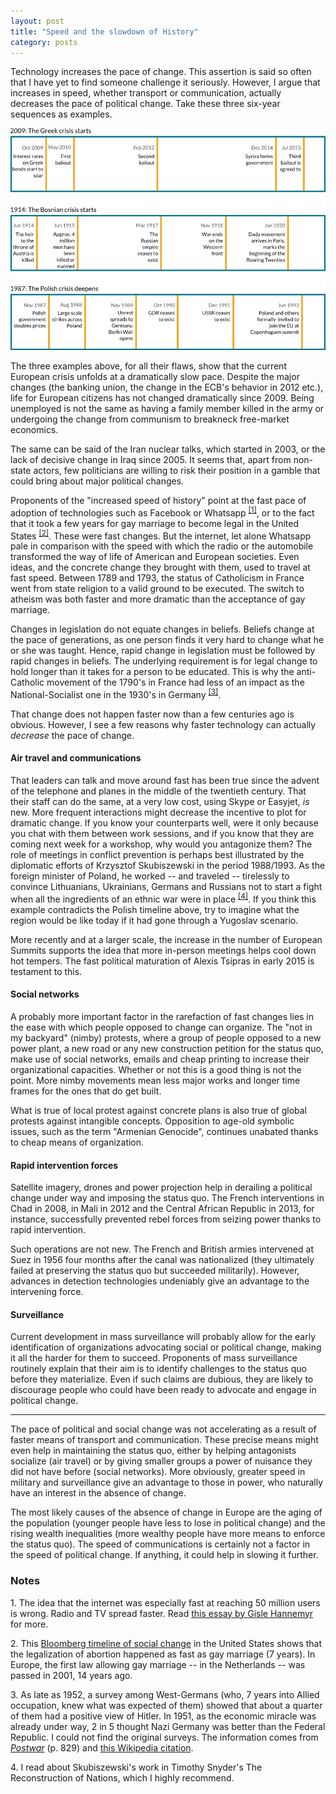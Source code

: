```yaml
---
layout: post
title: "Speed and the slowdown of History"
category: posts
---
```


Technology increases the pace of change. This assertion is said so often that I have yet to find someone challenge it seriously. However, I argue that increases in speed, whether transport or communication, actually decreases the pace of political change. Take these three six-year sequences as examples.

![Three examples of faster change](/images/slow-history.png)

The three examples above, for all their flaws, show that the current European crisis unfolds at a dramatically slow pace. Despite the major changes (the banking union, the change in the ECB's behavior in 2012 etc.), life for European citizens has not changed dramatically since 2009. Being unemployed is not the same as having a family member killed in the army or undergoing the change from communism to breakneck free-market economics.

The same can be said of the Iran nuclear talks, which started in 2003, or the lack of decisive change in Iraq since 2005. It seems that, apart from non-state actors, few politicians are willing to risk their position in a gamble that could bring about major political changes. 

Proponents of the "increased speed of history" point at the fast pace of adoption of technologies such as Facebook or Whatsapp <sup><a href="#note_penetration">[1]</a></sup>, or to the fact that it took a few years for gay marriage to become legal in the United States <sup><a href="#note_marriage">[2]</a></sup>. These were fast changes. But the internet, let alone Whatsapp pale in comparison with the speed with which the radio or the automobile transformed the way of life of American and European societies. Even ideas, and the concrete change they brought with them, used to travel at fast speed. Between 1789 and 1793, the status of Catholicism in France went from state religion to a valid ground to be executed. The switch to atheism was both faster and more dramatic than the acceptance of gay marriage.

Changes in legislation do not equate changes in beliefs. Beliefs change at the pace of generations, as one person finds it very hard to change what he or she was taught. Hence, rapid change in legislation must be followed by rapid changes in beliefs. The underlying requirement is for legal change to hold longer than it takes for a person to be educated. This is why the anti-Catholic movement of the 1790's in France had less of an impact as the National-Socialist one in the 1930's in Germany <sup><a href="#note_hitler">[3]</a></sup>.

That change does not happen faster now than a few centuries ago is obvious. However, I see a few reasons why faster technology can actually _decrease_ the pace of change.

#### Air travel and communications

That leaders can talk and move around fast has been true since the advent of the telephone and planes in the middle of the twentieth century. That their staff can do the same, at a very low cost, using Skype or Easyjet, _is_ new. More frequent interactions might decrease the incentive to plot for dramatic change. If you know your counterparts well, were it only because you chat with them between work sessions, and if you know that they are coming next week for a workshop, why would you antagonize them? The role of meetings in conflict prevention is perhaps best illustrated by the diplomatic efforts of Krzysztof Skubiszewski in the period 1988/1993. As the foreign minister of Poland, he worked -- and traveled -- tirelessly to convince Lithuanians, Ukrainians, Germans and Russians not to start a fight when all the ingredients of an ethnic war were in place <sup><a href="#note_skubi">[4]</a></sup>. If you think this example contradicts the Polish timeline above, try to imagine what the region would be like today if it had gone through a Yugoslav scenario.

More recently and at a larger scale, the increase in the number of European Summits supports the idea that more in-person meetings helps cool down hot tempers. The fast political maturation of Alexis Tsipras in early 2015 is testament to this.

#### Social networks 

A probably more important factor in the rarefaction of fast changes lies in the ease with which people opposed to change can organize. The "not in my backyard" (nimby) protests, where a group of people opposed to a new power plant, a new road or any new construction petition for the status quo, make use of social networks, emails and cheap printing to increase their organizational capacities. Whether or not this is a good thing is not the point. More nimby movements mean less major works and longer time frames for the ones that do get built.

What is true of local protest against concrete plans is also true of global protests against intangible concepts. Opposition to age-old symbolic issues, such as the term "Armenian Genocide", continues unabated thanks to cheap means of organization.

#### Rapid intervention forces

Satellite imagery, drones and power projection help in derailing a political change under way and imposing the status quo. The French interventions in Chad in 2008, in Mali in 2012 and the Central African Republic in 2013, for instance, successfully prevented rebel forces from seizing power thanks to rapid intervention.

Such operations are not new. The French and British armies intervened at Suez in 1956 four months after the canal was nationalized (they ultimately failed at preserving the status quo but succeeded militarily). However, advances in detection technologies undeniably give an advantage to the intervening force.

#### Surveillance

Current development in mass surveillance will probably allow for the early identification of organizations advocating social or political change, making it all the harder for them to succeed. Proponents of mass surveillance routinely explain that their aim is to identify challenges to the status quo before they materialize. Even if such claims are dubious, they are likely to discourage people who could have been ready to advocate and engage in political change. 

***

The pace of political and social change was not accelerating as a result of faster means of transport and communication. These precise means might even help in maintaining the status quo, either by helping antagonists socialize (air travel) or by giving smaller groups a power of nuisance they did not have before (social networks). More obviously, greater speed in military and surveillance give an advantage to those in power, who naturally have an interest in the absence of change.

The most likely causes of the absence of change in Europe are the aging of the population (younger people have less to lose in political change) and the rising wealth inequalities (more wealthy people have more means to enforce the status quo). The speed of communications is certainly not a factor in the speed of political change. If anything, it could help in slowing it further. 

### Notes

<a name="note_penetration"></a>1. The idea that the internet was especially fast at reaching 50 million users is wrong. Radio and TV spread faster. Read [this essay by Gisle Hannemyr](http://hannemyr.com/en/diff.html) for more.

<a name="note_marriage"></a>2. This [Bloomberg timeline of social change](http://www.bloomberg.com/graphics/2015-pace-of-social-change/) in the United States shows that the legalization of abortion happened as fast as gay marriage (7 years). In Europe, the first law allowing gay marriage -- in the Netherlands -- was passed in 2001, 14 years ago.

<a name="note_marriage"></a>3. As late as 1952, a survey among West-Germans (who, 7 years into Allied occupation, knew what was expected of them) showed that about a quarter of them had a positive view of Hitler. In 1951, as the economic miracle was already under way, 2 in 5 thought Nazi Germany was better than the Federal Republic. I could not find the original surveys. The information comes from [_Postwar_](http://www.amazon.com/Postwar-History-Europe-Since-1945/dp/0143037757) (p. 829) and [this Wikipedia citation](https://de.wikipedia.org/wiki/Vergangenheitsbew%C3%A4ltigung#cite_note-10).

<a name="note_skubi"></a>4. I read about Skubiszewski's work in Timothy Snyder's The Reconstruction of Nations, which I highly recommend.